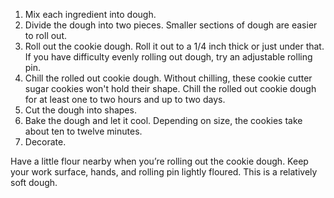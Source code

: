 1. Mix each ingredient into dough.
2. Divide the dough into two pieces. Smaller sections of dough are easier to roll out.
3. Roll out the cookie dough. Roll it out to a 1/4 inch thick or just under that. If you have difficulty evenly rolling out dough, try an adjustable rolling pin.
4. Chill the rolled out cookie dough. Without chilling, these cookie cutter sugar cookies won't hold their shape. Chill the rolled out cookie dough for at least one to two hours and up to two days.
5. Cut the dough into shapes.
6. Bake the dough and let it cool. Depending on size, the cookies take about ten to twelve minutes.
7. Decorate.

Have a little flour nearby when you’re rolling out the cookie dough. Keep your work surface, hands, and rolling pin lightly floured. This is a relatively soft dough.